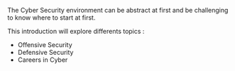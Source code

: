 The Cyber Security environment can be abstract at first and be challenging to know where to start at first.

This introduction will explore differents topics :

- Offensive Security
- Defensive Security
- Careers in Cyber
